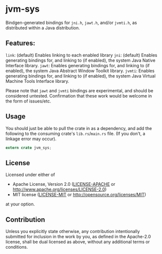 
# jvm-sys

Bindgen-generated bindings for `jni.h`, `jawt.h`, and/or `jvmti.h`, as distributed within a Java distribution.

## Features:
`link`: (default) Enables linking to each enabled library
`jni`: (default) Enables generating bindings for, and linking to (if enabled), the system Java Native Interface library.
`jawt`: Enables generating bindings for, and linking to (if enabled), the system Java Abstract Window Toolkit library.
`jvmti`: Enables generating bindings for, and linking to (if enabled), the system Java Virtual Machine Tools Interface library.

Please note that `jawt` and `jvmti` bindings are experimental, and should be considered untested. Confirmation that these work would be welcome in the form of issues/etc.

## Usage
You should just be able to pull the crate in as a dependency, and add the following to the consuming crate's `lib.rs`/`main.rs` file. (If you don't, a linkage error may occur).
```rust
extern crate jvm_sys;
```

## License

Licensed under either of

 * Apache License, Version 2.0
   ([LICENSE-APACHE](LICENSE-APACHE) or http://www.apache.org/licenses/LICENSE-2.0)
 * MIT license
   ([LICENSE-MIT](LICENSE-MIT) or http://opensource.org/licenses/MIT)

at your option.

## Contribution

Unless you explicitly state otherwise, any contribution intentionally submitted
for inclusion in the work by you, as defined in the Apache-2.0 license, shall be
dual licensed as above, without any additional terms or conditions.
